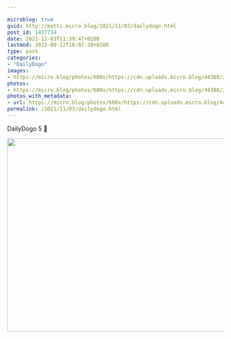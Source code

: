 ```yaml
---

microblog: true
guid: http://matti.micro.blog/2021/11/03/dailydogo.html
post_id: 1437734
date: 2021-11-03T11:39:47+0200
lastmod: 2022-09-12T10:07:20+0200
type: post
categories:
- "DailyDogo"
images:
- https://micro.blog/photos/600x/https://cdn.uploads.micro.blog/44388/2021/183b4dccbe.jpg
photos:
- https://micro.blog/photos/600x/https://cdn.uploads.micro.blog/44388/2021/183b4dccbe.jpg
photos_with_metadata:
- url: https://micro.blog/photos/600x/https://cdn.uploads.micro.blog/44388/2021/183b4dccbe.jpg
permalink: /2021/11/03/dailydogo.html
---
```

DailyDogo 5 🐶

<img src="/media/uploads/2021/183b4dccbe.jpg" width="600" height="450" alt="" />

